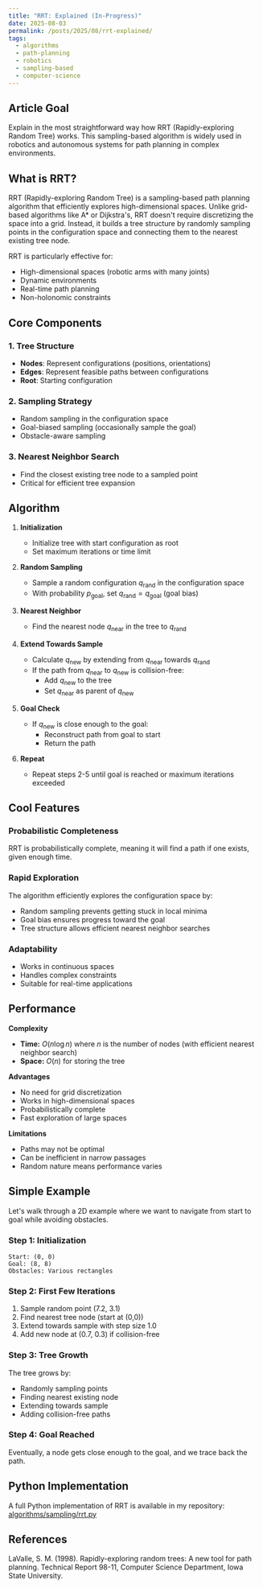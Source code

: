 ```yaml
---
title: "RRT: Explained (In-Progress)"
date: 2025-08-03
permalink: /posts/2025/08/rrt-explained/
tags:
  - algorithms
  - path-planning
  - robotics
  - sampling-based
  - computer-science
---
```


## Article Goal
Explain in the most straightforward way how RRT (Rapidly-exploring Random Tree) works. This sampling-based algorithm is widely used in robotics and autonomous systems for path planning in complex environments.

## What is RRT?

RRT (Rapidly-exploring Random Tree) is a sampling-based path planning algorithm that efficiently explores high-dimensional spaces. Unlike grid-based algorithms like A* or Dijkstra's, RRT doesn't require discretizing the space into a grid. Instead, it builds a tree structure by randomly sampling points in the configuration space and connecting them to the nearest existing tree node.

RRT is particularly effective for:
- High-dimensional spaces (robotic arms with many joints)
- Dynamic environments
- Real-time path planning
- Non-holonomic constraints

## Core Components

### 1. Tree Structure
- **Nodes**: Represent configurations (positions, orientations)
- **Edges**: Represent feasible paths between configurations
- **Root**: Starting configuration

### 2. Sampling Strategy
- Random sampling in the configuration space
- Goal-biased sampling (occasionally sample the goal)
- Obstacle-aware sampling

### 3. Nearest Neighbor Search
- Find the closest existing tree node to a sampled point
- Critical for efficient tree expansion

## Algorithm

1. **Initialization**
   - Initialize tree with start configuration as root
   - Set maximum iterations or time limit

2. **Random Sampling**
   - Sample a random configuration $q_{\text{rand}}$ in the configuration space
   - With probability $p_{\text{goal}}$, set $q_{\text{rand}} = q_{\text{goal}}$ (goal bias)

3. **Nearest Neighbor**
   - Find the nearest node $q_{\text{near}}$ in the tree to $q_{\text{rand}}$

4. **Extend Towards Sample**
   - Calculate $q_{\text{new}}$ by extending from $q_{\text{near}}$ towards $q_{\text{rand}}$
   - If the path from $q_{\text{near}}$ to $q_{\text{new}}$ is collision-free:
       - Add $q_{\text{new}}$ to the tree
       - Set $q_{\text{near}}$ as parent of $q_{\text{new}}$

5. **Goal Check**
   - If $q_{\text{new}}$ is close enough to the goal:
       - Reconstruct path from goal to start
       - Return the path

6. **Repeat**
   - Repeat steps 2-5 until goal is reached or maximum iterations exceeded

## Cool Features

### Probabilistic Completeness
RRT is probabilistically complete, meaning it will find a path if one exists, given enough time.

### Rapid Exploration
The algorithm efficiently explores the configuration space by:
- Random sampling prevents getting stuck in local minima
- Goal bias ensures progress toward the goal
- Tree structure allows efficient nearest neighbor searches

### Adaptability
- Works in continuous spaces
- Handles complex constraints
- Suitable for real-time applications

## Performance

**Complexity**
- **Time:** $O(n \log n)$ where $n$ is the number of nodes (with efficient nearest neighbor search)
- **Space:** $O(n)$ for storing the tree

**Advantages**
- No need for grid discretization
- Works in high-dimensional spaces
- Probabilistically complete
- Fast exploration of large spaces

**Limitations**
- Paths may not be optimal
- Can be inefficient in narrow passages
- Random nature means performance varies

## Simple Example

Let's walk through a 2D example where we want to navigate from start to goal while avoiding obstacles.

### Step 1: Initialization
```
Start: (0, 0)
Goal: (8, 8)
Obstacles: Various rectangles
```

### Step 2: First Few Iterations
1. Sample random point (7.2, 3.1)
2. Find nearest tree node (start at (0,0))
3. Extend towards sample with step size 1.0
4. Add new node at (0.7, 0.3) if collision-free

### Step 3: Tree Growth
The tree grows by:
- Randomly sampling points
- Finding nearest existing node
- Extending towards sample
- Adding collision-free paths

### Step 4: Goal Reached
Eventually, a node gets close enough to the goal, and we trace back the path.

## Python Implementation

A full Python implementation of RRT is available in my repository:  
[algorithms/sampling/rrt.py](https://github.com/nramaswamy17/PlannerComparisons/blob/main/algorithms/sampling/rrt.py)


## References

LaValle, S. M. (1998). Rapidly-exploring random trees: A new tool for path planning. Technical Report 98-11, Computer Science Department, Iowa State University.
